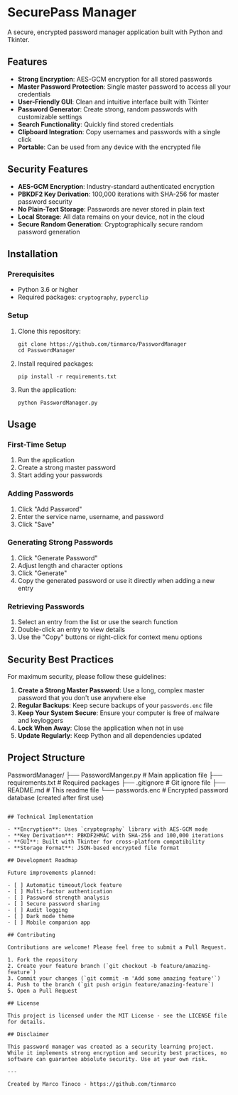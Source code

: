 # SecurePass Manager

A secure, encrypted password manager application built with Python and Tkinter.



## Features

- **Strong Encryption**: AES-GCM encryption for all stored passwords
- **Master Password Protection**: Single master password to access all your credentials
- **User-Friendly GUI**: Clean and intuitive interface built with Tkinter
- **Password Generator**: Create strong, random passwords with customizable settings
- **Search Functionality**: Quickly find stored credentials
- **Clipboard Integration**: Copy usernames and passwords with a single click
- **Portable**: Can be used from any device with the encrypted file

## Security Features

- **AES-GCM Encryption**: Industry-standard authenticated encryption
- **PBKDF2 Key Derivation**: 100,000 iterations with SHA-256 for master password security
- **No Plain-Text Storage**: Passwords are never stored in plain text
- **Local Storage**: All data remains on your device, not in the cloud
- **Secure Random Generation**: Cryptographically secure random password generation

## Installation

### Prerequisites
- Python 3.6 or higher
- Required packages: `cryptography`, `pyperclip`

### Setup
1. Clone this repository:
   ```
   git clone https://github.com/tinmarco/PasswordManager
   cd PasswordManager
   ```

2. Install required packages:
   ```
   pip install -r requirements.txt
   ```

3. Run the application:
   ```
   python PasswordManager.py
   ```

## Usage

### First-Time Setup
1. Run the application
2. Create a strong master password
3. Start adding your passwords

### Adding Passwords
1. Click "Add Password" 
2. Enter the service name, username, and password
3. Click "Save"

### Generating Strong Passwords
1. Click "Generate Password"
2. Adjust length and character options
3. Click "Generate"
4. Copy the generated password or use it directly when adding a new entry

### Retrieving Passwords
1. Select an entry from the list or use the search function
2. Double-click an entry to view details
3. Use the "Copy" buttons or right-click for context menu options

## Security Best Practices

For maximum security, please follow these guidelines:

1. **Create a Strong Master Password**: Use a long, complex master password that you don't use anywhere else
2. **Regular Backups**: Keep secure backups of your `passwords.enc` file
3. **Keep Your System Secure**: Ensure your computer is free of malware and keyloggers
4. **Lock When Away**: Close the application when not in use
5. **Update Regularly**: Keep Python and all dependencies updated

## Project Structure

PasswordManager/
├── PasswordManger.py     # Main application file
├── requirements.txt  # Required packages
├── .gitignore        # Git ignore file
├── README.md         # This readme file
└── passwords.enc     # Encrypted password database (created after first use)
```

## Technical Implementation

- **Encryption**: Uses `cryptography` library with AES-GCM mode
- **Key Derivation**: PBKDF2HMAC with SHA-256 and 100,000 iterations
- **GUI**: Built with Tkinter for cross-platform compatibility
- **Storage Format**: JSON-based encrypted file format

## Development Roadmap

Future improvements planned:

- [ ] Automatic timeout/lock feature
- [ ] Multi-factor authentication
- [ ] Password strength analysis
- [ ] Secure password sharing
- [ ] Audit logging
- [ ] Dark mode theme
- [ ] Mobile companion app

## Contributing

Contributions are welcome! Please feel free to submit a Pull Request.

1. Fork the repository
2. Create your feature branch (`git checkout -b feature/amazing-feature`)
3. Commit your changes (`git commit -m 'Add some amazing feature'`)
4. Push to the branch (`git push origin feature/amazing-feature`)
5. Open a Pull Request

## License

This project is licensed under the MIT License - see the LICENSE file for details.

## Disclaimer

This password manager was created as a security learning project. While it implements strong encryption and security best practices, no software can guarantee absolute security. Use at your own risk.

---

Created by Marco Tinoco - https://github.com/tinmarco